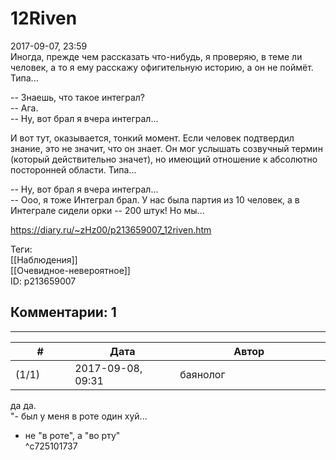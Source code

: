 12Riven
=======

  
2017-09-07, 23:59  
 Иногда, прежде чем рассказать что-нибудь, я проверяю, в теме ли человек, а то я ему расскажу офигительную историю, а он не поймёт. Типа...   
   
 -- Знаешь, что такое интеграл?   
 -- Ага.   
 -- Ну, вот брал я вчера интеграл...   
   
 И вот тут, оказывается, тонкий момент. Если человек подтвердил знание, это не значит, что он знает. Он мог услышать созвучный термин (который действительно значет), но имеющий отношение к абсолютно посторонней области. Типа...   
   
 -- Ну, вот брал я вчера интеграл...   
 -- Ооо, я тоже Интеграл брал. У нас была партия из 10 человек, а в Интеграле сидели орки -- 200 штук! Но мы...   
  
<https://diary.ru/~zHz00/p213659007_12riven.htm>  
  
Теги:  
[[Наблюдения]]  
[[Очевидное-невероятное]]  
ID: p213659007  


Комментарии: 1
--------------

  


---



|         #         |              Дата              |                     Автор                     |           ID           |
| --- | --- | --- | --- |
| (1/1) | 2017-09-08, 09:31 | баянолог | c725101737 |

  
 да да.   
 "- был у меня в роте один хуй...   
 - не "в роте", а "во рту"   
 ^c725101737